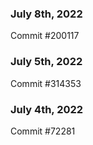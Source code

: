 ### July 8th, 2022

Commit #200117

### July 5th, 2022

Commit #314353


### July 4th, 2022

Commit #72281
